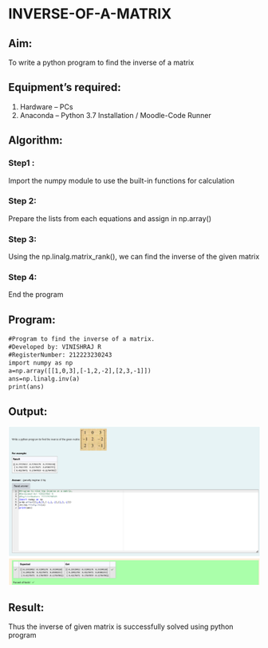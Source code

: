 # INVERSE-OF-A-MATRIX
## Aim:
To write a python program to find the inverse of a matrix
## Equipment’s required:
1. 	Hardware – PCs
2. 	Anaconda – Python 3.7 Installation / Moodle-Code Runner
## Algorithm:
### Step1 : 
Import the numpy module to use the built-in functions for calculation
### Step 2: 
Prepare the lists from each equations and assign in np.array()
### Step 3: 
Using the np.linalg.matrix_rank(), we can find the inverse of the given matrix
### Step 4: 
End the program
## Program:
```
#Program to find the inverse of a matrix.
#Developed by: VINISHRAJ R
#RegisterNumber: 212223230243
import numpy as np
a=np.array([[1,0,3],[-1,2,-2],[2,3,-1]])
ans=np.linalg.inv(a)
print(ans)
```
## Output:
![alt text](image.png)
## Result:
Thus the inverse of given matrix is successfully solved using python program

